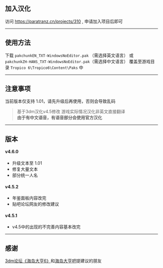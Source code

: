 ## 加入汉化
访问 https://paratranz.cn/projects/310 , 申请加入项目后即可

***

## 使用方法
下载 
`pakchunkEN_TXT-WindowsNoEditor.pak` （需选择英文语言）
或 
`pakchunkZH-HANS_TXT-WindowsNoEditor.pak`（需选择中文语言）
覆盖至游戏目录 `Tropico 6\Tropico6\Content\Paks` 中

***

## 注意事项
当前版本仅支持 1.01，请先升级后再使用，否则会导致乱码

> 基于3dm汉化v4.5修改
> 游戏实际情况汉化非英文直接翻译  
> **由于有中文语音，有语音部分会使用官方汉化**  

***

## 版本

#### v4.6.0
- 升级文本至 1.01
- 修复大量文本
- 部分统一人名

#### v4.5.2
- 年鉴面板内容改完  
- 贴吧论坛网友的修改建议

#### v4.5.1  
- v4.5中的出现的不完善内容基本改完

***

## 感谢

[3dm论坛《海岛大亨6》](http://bbs.3dmgame.com/thread-5870339-1-1.html)和[海岛大亨吧](https://tieba.baidu.com/p/6090367810)提建议的朋友
